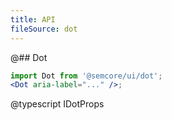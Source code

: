 ```yaml
---
title: API
fileSource: dot
---
```


@## Dot

```jsx
import Dot from '@semcore/ui/dot';
<Dot aria-label="..." />;
```

@typescript IDotProps

